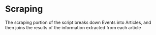 # Scraping

The scraping portion of the script breaks down Events into Articles, and then joins the results of the information extracted from each article